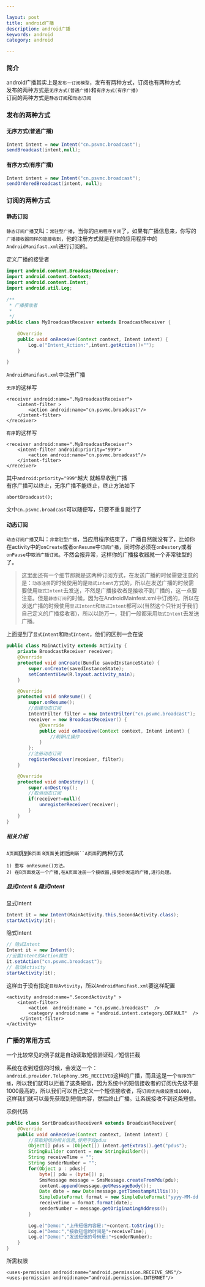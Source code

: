 ```yaml
---

layout: post
title: android广播
description: android广播
keywords: android
category: android

---
```


### 简介

android广播其实上是`发布－订阅模型`，发布有两种方式，订阅也有两种方式  
发布的两种方式是`无序方式(普通广播)`和`有序方式(有序广播)`  
订阅的两种方式是`静态订阅`和`动态订阅`

### 发布的两种方式

#### 无序方式(普通广播)

```java
Intent intent = new Intent("cn.psvmc.broadcast");  
sendBroadcast(intent,null); 
```

#### 有序方式(有序广播)

```java
Intent intent = new Intent("cn.psvmc.broadcast");  
sendOrderedBroadcast(intent, null); 
```

### 订阅的两种方式

#### 静态订阅

`静态订阅广播`又叫：`常驻型广播`，当你的`应用程序关闭`了，如果有广播信息来，你写的`广播接收器同样的能接收到`，他的注册方式就是在你的应用程序中的`AndroidManifast.xml`进行订阅的。

定义广播的接受者

```java
import android.content.BroadcastReceiver;  
import android.content.Context;  
import android.content.Intent;  
import android.util.Log;  
  
/** 
 * 广播接收者 
 * 
 */  
public class MyBroadcastReceiver extends BroadcastReceiver {  
  
    @Override  
    public void onReceive(Context context, Intent intent) {  
        Log.e("Intent_Action:",intent.getAction()+"");  
    }  
  
}  
```

`AndroidManifast.xml`中注册广播

`无序`的这样写

```
<receiver android:name=".MyBroadcastReceiver">  
    <intent-filter >  
        <action android:name="cn.psvmc.broadcast"/>  
    </intent-filter>  
</receiver> 
```

`有序`的这样写

```
<receiver android:name=".MyBroadcastReceiver">  
    <intent-filter android:priority="999">  
        <action android:name="cn.psvmc.broadcast"/>  
    </intent-filter>  
</receiver> 
```

其中`android:priority="999"`越大  就越早收到广播   
有序广播可以终止，无序广播不能终止，终止方法如下

```
abortBroadcast();
```

文中`cn.psvmc.broadcast`可以随便写，只要不重复就行了

#### 动态订阅

`动态订阅广播`又叫：`非常驻型广播`，当应用程序结束了，广播自然就没有了，比如你在activity中的`onCreate`或者`onResume`中`订阅广播`，同时你必须在`onDestory`或者`onPause`中`取消广播订阅`。不然会报异常，这样你的广播接收器就一个非常驻型的了。

> 这里面还有一个细节那就是这两种订阅方式，在发送广播的时候需要注意的是：`动态注册`的时候使用的是`隐式intent`方式的，所以在发送广播的时候需要使用`隐式Intent`去发送，不然是广播接收者是接收不到广播的，这一点要注意。但是`静态订阅`的时候，因为在AndroidMainfest.xml中订阅的，所以在发送广播的时候使用`显式Intent`和`隐式Intent`都可以(当然这个只针对于我们自己定义的广播接收者)，所以以防万一，我们一般都采用`隐式Intent`去发送广播。

上面提到了`显式Intent`和`隐式Intent`，他们的区别一会在说

```java
public class MainActivity extends Activity {
    private BroadcastReceiver receiver;
    @Override
    protected void onCreate(Bundle savedInstanceState) {
        super.onCreate(savedInstanceState);
        setContentView(R.layout.activity_main);
    }

    @Override
    protected void onResume() {
        super.onResume();
        //创建动态订阅
        IntentFilter filter = new IntentFilter("cn.psvmc.broadcast");
        receiver = new BroadcastReceiver() {
            @Override
            public void onReceive(Context context, Intent intent) {
                //刷新UI操作
            }
        };
        //注册动态订阅
        registerReceiver(receiver, filter);
    }

    @Override
    protected void onDestroy() {
        super.onDestroy();
        //取消动态订阅
        if(receiver!=null){
            unregisterReceiver(receiver);
        }
    }
}
```

##### 相关介绍

`A页面`跳到`B页面` `B页面`关闭后`刷新``A页面`的两种方式

```
1) 重写 onResume()方法。
2) 在B页面发送一个广播,在A页面注册一个接收器,接受你发送的广播,进行处理。
```

##### 显式Intent & 隐式Intent

显式Intent

```java
Intent it = new Intent(MainActivity.this,SecondActivity.class);
startActivity(it);
```

隐式Intent

```java
// 隐式Intent
Intent it = new Intent();  
//设置Intent的Action属性  
it.setAction("cn.psvmc.broadcast");  
// 启动Activity  
startActivity(it);
```

这样由于没有指定`目标Avtivity`，所以`AndroidManifast.xml`要这样配置

```
<activity android:name=".SecondActivity" >                 
    <intent-filter>   
        <action  android:name = "cn.psvmc.broadcast"  />   
        <category android:name = "android.intent.category.DEFAULT"  />   
     </intent-filter>       
</activity> 
```

### 广播的常用方式

一个比较常见的例子就是自动读取短信验证码／短信拦截

系统在收到短信的时候，会发送一个：`android.provider.Telephony.SMS_RECEIVED`这样的广播，而且这是一个`有序的广播`，所以我们就可以拦截了这条短信，因为系统中的短信接收者的订阅优先级不是1000最高的，所以我们可以自己定义一个短信接收者，将`订阅优先级设置成1000`，这样我们就可以最先获取到短信内容，然后终止广播。让系统接收不到这条短信。

示例代码

```java
public class SortBroadcastReceiverA extends BroadcastReceiver{  
    @Override  
    public void onReceive(Context context, Intent intent) {  
        //获取短信的相关信息,使用字段pdus  
        Object[] pdus = (Object[]) intent.getExtras().get("pdus");  
        StringBuilder content = new StringBuilder();  
        String receiveTime = "";  
        String senderNumber = "";  
        for(Object p : pdus){  
            byte[] pdu = (byte[]) p;  
            SmsMessage message = SmsMessage.createFromPdu(pdu);  
            content.append(message.getMessageBody());  
            Date date = new Date(message.getTimestampMillis());  
            SimpleDateFormat format = new SimpleDateFormat("yyyy-MM-dd HH:mm:ss");  
            receiveTime = format.format(date);  
            senderNumber = message.getOriginatingAddress();  
        }  
          
        Log.e("Demo:","上传短信内容是:"+content.toString());  
        Log.e("Demo:","接收短信的时间是"+receiveTime);  
        Log.e("Demo:","发送短信的号码是:"+senderNumber);    
    }
}  
```

所需权限

```
<uses-permission android:name="android.permission.RECEIVE_SMS"/>  
<uses-permission android:name="android.permission.INTERNET"/> 
```
